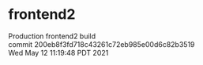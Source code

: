 # frontend2  
Production frontend2 build  
commit 200eb8f3fd718c43261c72eb985e00d6c82b3519  
Wed May 12 11:19:48 PDT 2021  

